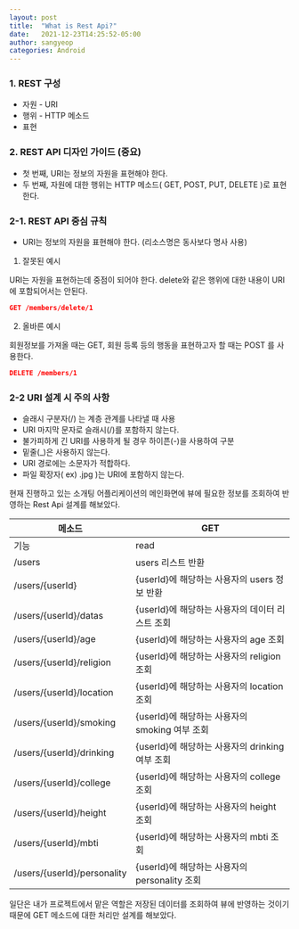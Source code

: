 ```yaml
---
layout: post
title:  "What is Rest Api?"
date:   2021-12-23T14:25:52-05:00
author: sangyeop
categories: Android
---
```




### 1. REST 구성

- 자원 - URI
- 행위 - HTTP 메소드
- 표현

### 2. REST API 디자인 가이드 (중요)

- 첫 번째, URI는 정보의 자원을 표현해야 한다.
- 두 번째, 자원에 대한 행위는 HTTP 메소드( GET, POST, PUT, DELETE )로 표현한다.

### 2-1. REST API 중심 규칙

- URI는 정보의 자원을 표현해야 한다. (리소스명은 동사보다 명사 사용)

1. 잘못된 예시

URI는 자원을 표현하는데 중점이 되어야 한다. delete와 같은 행위에 대한 내용이 URI 에 포함되어서는 안된다.

```json
GET /members/delete/1
```

2. 올바른 예시

회원정보를 가져올 때는 GET, 회원 등록 등의 행동을 표현하고자 할 때는 POST 를 사용한다.

```json
DELETE /members/1
```

### 2-2 URI 설계 시 주의 사항

- 슬래시 구분자(/) 는 계층 관계를 나타낼 때 사용
- URI 마지막 문자로 슬래시(/)를 포함하지 않는다.
- 불가피하게 긴 URI를 사용하게 될 경우 하이픈(-)을 사용하여 구분
- 밑줄(_)은 사용하지 않는다.
- URI 경로에는 소문자가 적합하다.
- 파일 확장자( ex) .jpg )는 URI에 포함하지 않는다.



현재 진행하고 있는 소개팅 어플리케이션의 메인화면에 뷰에 필요한 정보를 조회하여 반영하는 Rest Api 설계를 해보았다.

| 메소드                      | GET                                             |
| --------------------------- | ----------------------------------------------- |
| 기능                        | read                                            |
| /users                      | users 리스트 반환                               |
| /users/{userId}             | {userId}에 해당하는 사용자의 users 정보 반환    |
| /users/{userId}/datas       | {userId}에 해당하는 사용자의 데이터 리스트 조회 |
| /users/{userId}/age         | {userId}에 해당하는 사용자의 age 조회           |
| /users/{userId}/religion    | {userId}에 해당하는 사용자의 religion 조회      |
| /users/{userId}/location    | {userId}에 해당하는 사용자의 location 조회      |
| /users/{userId}/smoking     | {userId}에 해당하는 사용자의 smoking 여부 조회  |
| /users/{userId}/drinking    | {userId}에 해당하는 사용자의 drinking 여부 조회 |
| /users/{userId}/college     | {userId}에 해당하는 사용자의 college 조회       |
| /users/{userId}/height      | {userId}에 해당하는 사용자의 height 조회        |
| /users/{userId}/mbti        | {userId}에 해당하는 사용자의 mbti 조회          |
| /users/{userId}/personality | {userId}에 해당하는 사용자의 personality 조회   |

일단은 내가 프로젝트에서 맡은 역할은 저장된 데이터를 조회하여 뷰에 반영하는 것이기 때문에 GET 메소드에 대한 처리만 설계를 해보았다. 